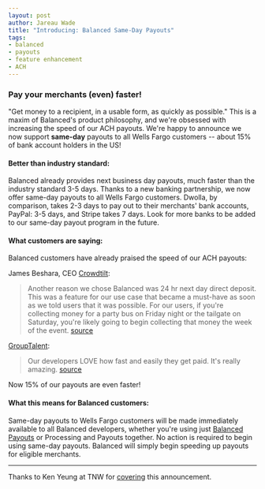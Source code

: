 ```yaml
---
layout: post
author: Jareau Wade
title: "Introducing: Balanced Same-Day Payouts"
tags:
- balanced
- payouts
- feature enhancement
- ACH
---
```

### Pay your merchants (even) faster!

"Get money to a recipient, in a usable form, as quickly as possible." This is a maxim of Balanced's product philosophy, and we're obsessed with increasing the speed of our ACH payouts. We're happy to announce we now support __same-day__ payouts to all Wells Fargo customers -- about 15% of bank account holders in the US!

#### Better than industry standard:
Balanced already provides next business day payouts, much faster than the industry standard 3-5 days. Thanks to a new banking partnership, we now offer same-day payouts to all Wells Fargo customers. Dwolla, by comparison, takes 2-3 days to pay out to their merchants' bank accounts, PayPal: 3-5 days, and Stripe takes 7 days. Look for more banks to be added to our same-day payout program in the future. 

#### What customers are saying:
Balanced customers have already praised the speed of our ACH payouts:

James Beshara, CEO [Crowdtilt](https://www.crowdtilt.com/):
> Another reason we chose Balanced was 24 hr next day direct deposit. This was a feature for our use case that became a must-have as soon as we told users that it was possible. For our users, if you're collecting money for a party bus on Friday night or the tailgate on Saturday, you're likely going to begin collecting that money the week of the event.  [source](http://www.quora.com/Balanced/Why-do-you-use-Balanced-for-payments/answer/James-Beshara)

[GroupTalent](https://grouptalent.com/main/employers/):
> Our developers LOVE how fast and easily they get paid. It's really amazing.  [source](https://twitter.com/grouptalent/status/301763495106596865) 

Now 15% of our payouts are even faster!

#### What this means for Balanced customers:
Same-day payouts to Wells Fargo customers will be made immediately available to all Balanced developers, whether you're using just [Balanced Payouts](http://blog.balancedpayments.com/announcing-balanced-payouts/) or Processing and Payouts together. No action is required to begin using same-day payouts. Balanced will simply begin speeding up payouts for eligible merchants. 

---
Thanks to Ken Yeung at TNW for [covering](http://thenextweb.com/insider/2013/02/25/balanced-payments-brings-same-day-payouts-to-wells-fargo-customers/) this announcement.
